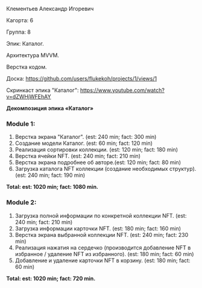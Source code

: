 Клементьев Александр Игоревич

Кагорта: 6

Группа: 8

Эпик: Каталог.

Архитектура MVVM.

Верстка кодом.

Доска: https://github.com/users/flukekoh/projects/1/views/1

Скринкаст эпика "Каталог": https://www.youtube.com/watch?v=dZWHjWFEhAY

**Декомпозиция эпика «Каталог»**

### Module 1:
1. Верстка экрана "Каталог". (est: 240 min; fact: 300 min)
2. Создание модели Каталог. (est: 60 min; fact: 120 min)
3. Реализация сортировки коллекции. (est: 120 min; fact: 180 min)
4. Верстка ячейки NFT. (est: 240 min; fact: 210 min)
5. Верстка экрана подробнее об авторе.(est: 120 min; fact: 80 min)
6. Загрузка каталога NFT коллекции (создание необходимых структур). (est: 240 min; fact: 190 min)

**Total: est: 1020 min; fact: 1080 min.**

### Module 2:
1. Загрузка полной информации по конкретной коллекции NFT. (est: 240 min; fact: 210 min)
2. Загрузка информации карточки NFT. (est: 180 min; fact: 160 min)
3. Верстка экрана выбранной коллекции NFT. (est: 240 min; fact: 230 min)
4. Реализация нажатия на сердечко (производится добавление NFT в избранное / удаление NFT из избранного). (est: 180 min; fact: 60 min)
5. Добавление и удаление карточки NFT в корзину. (est: 180 min; fact: 60 min)

**Total: est: 1020 min; fact: 720 min.**




